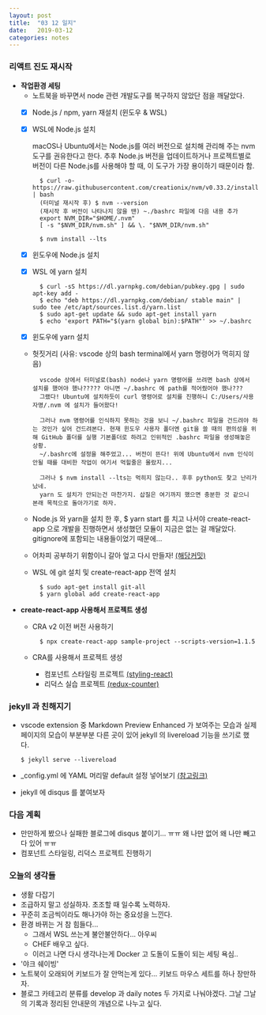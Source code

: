 ```yaml
---
layout: post
title:  "03 12 일지"
date:   2019-03-12
categories: notes
---
```


### **리액트 진도 재시작**
  - **작업환경 세팅**
	- 노트북을 바꾸면서 node 관련 개발도구를 복구하지 않았단 점을 깨달았다.
	- [x] Node.js / npm, yarn 재설치 (윈도우 & WSL)
    - [x] WSL에 Node.js 설치

		macOS나 Ubuntu에서는 Node.js를 여러 버전으로 설치해 관리해 주는 nvm 도구를 권유한다고 한다.
		추후 Node.js 버전을 업데이트하거나 프로젝트별로 버전이 다른 Node.js를 사용해야 할 때, 이 도구가 가장 용이하기 때문이라 함.
	
			$ curl -o- https://raw.githubusercontent.com/creationix/nvm/v0.33.2/install.sh | bash
			(터미널 재시작 후) $ nvm --version
			(재시작 후 버전이 나타나지 않을 땐) ~./bashrc 파일에 다음 내용 추가
			export NVM_DIR="$HOME/.nvm"
			[ -s "$NVM_DIR/nvm.sh" ] && \. "$NVM_DIR/nvm.sh"

			$ nvm install --lts
 
    - [x] 윈도우에 Node.js 설치
    - [x] WSL 에 yarn 설치

			$ curl -sS https://dl.yarnpkg.com/debian/pubkey.gpg | sudo apt-key add -
			$ echo "deb https://dl.yarnpkg.com/debian/ stable main" | sudo tee /etc/apt/sources.list.d/yarn.list
			$ sudo apt-get update && sudo apt-get install yarn
			$ echo 'export PATH="$(yarn global bin):$PATH"' >> ~/.bashrc

    - [x] 윈도우에 yarn 설치
    - 헛짓거리 (사유: vscode 상의 bash terminal에서 yarn 명령어가 먹히지 않음)

			vscode 상에서 터미널로(bash) node나 yarn 명령어를 쓰려면 bash 상에서 설치를 했어야 했나????? 아니면 ~/.bashrc 에 path를 적어줬어야 했나???
			그랬다! Ubuntu에 설치하듯이 curl 명령어로 설치를 진행하니 C:/Users/사용자명/.nvm 에 설치가 들어왔다!
			
			그러나 nvm 명령어를 인식하지 못하는 것을 보니 ~/.bashrc 파일을 건드려야 하는 것인가 싶어 건드려본다. 현재 윈도우 사용자 폴더엔 git을 쓸 때의 편의성을 위해 GitHub 폴더를 실행 기본폴더로 하려고 인위적인 .bashrc 파일을 생성해놓은 상황.
			~/.bashrc에 설정을 해주었고... 버전이 뜬다! 위에 Ubuntu에서 nvm 인식이 안될 때를 대비한 작업이 여기서 먹힐줄은 몰랐지...
			
			그러나 $ nvm install --lts는 먹히지 않는다.. 후후 python도 찾고 난리가 났네. 
			yarn 도 설치가 안되는건 마찬가지. 삽질은 여기까지 했으면 충분한 것 같으니 본래 목적으로 돌아가기로 하자.

    - Node.js 와 yarn을 설치 한 후, $ yarn start 를 치고 나서야 create-react-app 으로 개발을 진행하면서 생성했던 모듈이 지금은 없는 걸 깨달았다. gitignore에 포함되는 내용들이었기 때문에...
    - 어차피 공부하기 위함이니 갈아 엎고 다시 만들자! [(해당커밋)][갈아엎는커밋]
	- WSL 에 git 설치 및 create-react-app 전역 설치

			$ sudo apt-get install git-all
			$ yarn global add create-react-app
  
  - **create-react-app 사용해서 프로젝트 생성**
    - CRA v2 이전 버전 사용하기
  			
			$ npx create-react-app sample-project --scripts-version=1.1.5

	- CRA를 사용해서 프로젝트 생성
		- 컴포넌트 스타일링 프로젝트 [(styling-react)][styling]
		- 리덕스 실습 프로젝트 [(redux-counter)][redux]

### **jekyll 과 친해지기**
  - vscode extension 중 Markdown Preview Enhanced 가 보여주는 모습과 실제 페이지의 모습이 부분부분 다른 곳이 있어 jekyll 의 livereload 기능을 쓰기로 했다.

		$ jekyll serve --livereload

  - _config.yml 에 YAML 머리말 default 설정 넣어보기 [(참고링크)][머리말참조]
  
  - jekyll 에 disqus 를 붙여보자

### **다음 계획**
  - 만만하게 봤으나 실패한 블로그에 disqus 붙이기... ㅠㅠ 왜 나만 없어 왜 나만 빼고 다 있어 ㅠㅠ
  - 컴포넌트 스타일링, 리덕스 프로젝트 진행하기

### **오늘의 생각들**
- 생활 다잡기
- 조급하지 말고 성실하자. 초조할 때 일수록 노력하자.
- 꾸준히 조금씩이라도 해나가야 하는 중요성을 느낀다.
- 환경 바뀌는 거 참 힘들다...
  - 그래서 WSL 쓰는게 불안불안하다... 아우씨
  - CHEF 배우고 싶다.
  - 이러고 나면 다시 생각나는게 Docker 고 도돌이 도돌이 되는 세팅 욕심..
- '야크 쉐이빙'
- 노트북이 오래되어 키보드가 잘 안먹는게 있다... 
	키보드 마우스 세트를 하나 장만하자.
- 블로그 카테고리 분류를 develop 과 daily notes 두 가지로 나눠야겠다. 그날 그날의 기록과 정리된 안내문의 개념으로 나누고 싶다.




[갈아엎는커밋]: https://github.com/leoh7/study-react/commit/bfc5b3779da97d97d59a7dcc87c280d5292e05c1
[styling]: https://github.com/leoh7/study-react/tree/master/styling-react
[redux]: https://github.com/leoh7/study-react/tree/master/redux-counter
[머리말참조]: https://jekyllrb-ko.github.io/docs/configuration/#front-matter-defaults